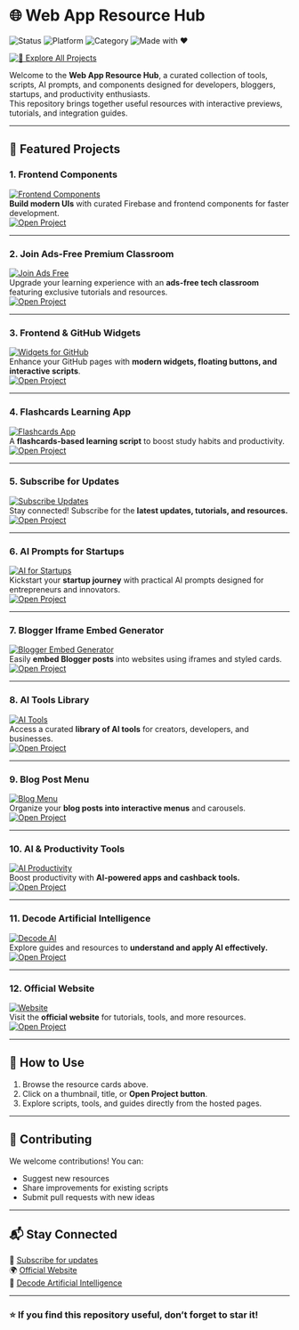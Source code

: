 # 🌐 Web App Resource Hub

![Status](https://img.shields.io/badge/Status-Active-success?style=for-the-badge&logo=github)
![Platform](https://img.shields.io/badge/Platform-Blogger%20%7C%20WordPress-blue?style=for-the-badge&logo=googlechrome)
![Category](https://img.shields.io/badge/Category-Web%20Apps%20%7C%20AI%20Tools-purple?style=for-the-badge&logo=appveyor)
![Made with ❤️](https://img.shields.io/badge/Made%20with-%E2%9D%A4-red?style=for-the-badge)

[![🚀 Explore All Projects](https://img.shields.io/badge/🚀%20Explore-All%20Projects-black?style=for-the-badge&logo=firefox)](https://debeatzgh.wordpress.com/)

Welcome to the **Web App Resource Hub**, a curated collection of tools, scripts, AI prompts, and components designed for developers, bloggers, startups, and productivity enthusiasts.  
This repository brings together useful resources with interactive previews, tutorials, and integration guides.

---

## 🚀 Featured Projects

### 1. Frontend Components
[![Frontend Components](https://debeatzgh.wordpress.com/wp-content/uploads/2025/08/createamodernandcleanthumbnailforawebdevelopmentproducttitledmodernhomepagestylingtemplatewithtailwindcss3420170625469385526.jpg)](https://beatzde4.blogspot.com/p/firebase-curated-front-end-components.html)  
**Build modern UIs** with curated Firebase and frontend components for faster development.  
[![Open Project](https://img.shields.io/badge/🔗%20Open-Frontend%20Components-brightgreen?style=for-the-badge)](https://beatzde4.blogspot.com/p/firebase-curated-front-end-components.html)

---

### 2. Join Ads-Free Premium Classroom
[![Join Ads Free](https://debeatzgh.wordpress.com/wp-content/uploads/2025/09/asleekandmoderngoogleclassroombannerfortechaihubfeaturingfuturisticdigitalelements261807892942313727.jpg)](https://beatzde4.blogspot.com/p/join-our-premium-classroom-ads-free.html)  
Upgrade your learning experience with an **ads-free tech classroom** featuring exclusive tutorials and resources.  
[![Open Project](https://img.shields.io/badge/🔗%20Open-Ads%20Free%20Classroom-blue?style=for-the-badge)](https://beatzde4.blogspot.com/p/join-our-premium-classroom-ads-free.html)

---

### 3. Frontend & GitHub Widgets
[![Widgets for GitHub](https://debeatzgh.wordpress.com/wp-content/uploads/2025/08/amodernuidashboardonalaptopscreenshowingastylishfloatinggreenbuttonlabeledaddservicecard8118683982414859133.jpg)](https://beatzde4.blogspot.com/p/patreon-blog-github-dock-styles.html)  
Enhance your GitHub pages with **modern widgets, floating buttons, and interactive scripts**.  
[![Open Project](https://img.shields.io/badge/🔗%20Open-Widgets%20for%20GitHub-orange?style=for-the-badge)](https://beatzde4.blogspot.com/p/patreon-blog-github-dock-styles.html)

---

### 4. Flashcards Learning App
[![Flashcards App](https://debeatzgh.wordpress.com/wp-content/uploads/2025/07/screenshot_20250731-172746_12073168234250614551.png)](https://beatzde4.blogspot.com/p/open-debeatzgh.html)  
A **flashcards-based learning script** to boost study habits and productivity.  
[![Open Project](https://img.shields.io/badge/🔗%20Open-Flashcards%20App-yellow?style=for-the-badge)](https://beatzde4.blogspot.com/p/open-debeatzgh.html)

---

### 5. Subscribe for Updates
[![Subscribe Updates](https://debeatzgh.wordpress.com/wp-content/uploads/2025/07/amodern3dillustrationofasignupbuttonglowingingreenonadigitalwebpagewithabstractbloggerinterfaceelementsinthebackground1809112666648032664.jpg)](https://beatzde4.blogspot.com/p/animation-for-button-fade-slide-in.html)  
Stay connected! Subscribe for the **latest updates, tutorials, and resources.**  
[![Open Project](https://img.shields.io/badge/🔗%20Open-Subscribe%20Updates-red?style=for-the-badge)](https://beatzde4.blogspot.com/p/animation-for-button-fade-slide-in.html)

---

### 6. AI Prompts for Startups
[![AI for Startups](https://debeatzgh.wordpress.com/wp-content/uploads/2025/08/designacleanmodernthumbnailforabloggerproductscarouseltool1711994558720457535.jpg)](https://beatzde4.blogspot.com/p/ai-prompts-for-startups-carousel-box.html)  
Kickstart your **startup journey** with practical AI prompts designed for entrepreneurs and innovators.  
[![Open Project](https://img.shields.io/badge/🔗%20Open-AI%20Prompts%20for%20Startups-purple?style=for-the-badge)](https://beatzde4.blogspot.com/p/ai-prompts-for-startups-carousel-box.html)

---

### 7. Blogger Iframe Embed Generator
[![Blogger Embed Generator](https://debeatzgh.wordpress.com/wp-content/uploads/2025/08/createacleanandmodernflat-stylethumbnailforaweb-basedtoolcalledhtmlpagegeneratorforblogger322282329178022614.jpg)](https://beatzde4.blogspot.com/p/debeatzgh-floating-buttons-v1.html)  
Easily **embed Blogger posts** into websites using iframes and styled cards.  
[![Open Project](https://img.shields.io/badge/🔗%20Open-Blogger%20Embed%20Generator-lightgrey?style=for-the-badge)](https://beatzde4.blogspot.com/p/debeatzgh-floating-buttons-v1.html)

---

### 8. AI Tools Library
[![AI Tools](https://debeatzgh.wordpress.com/wp-content/uploads/2025/08/generateamobile-firstresponsivebloggertemplatewithcustomizablecolorsfontsandsections1576324612066211977.jpg)](https://beatzde4.blogspot.com/p/debeatzgh-ai-tools-library-ai-tools.html)  
Access a curated **library of AI tools** for creators, developers, and businesses.  
[![Open Project](https://img.shields.io/badge/🔗%20Open-AI%20Tools%20Library-green?style=for-the-badge)](https://beatzde4.blogspot.com/p/debeatzgh-ai-tools-library-ai-tools.html)

---

### 9. Blog Post Menu
[![Blog Menu](https://debeatzgh.wordpress.com/wp-content/uploads/2025/07/splitscreenleft-bloggerpostlistright-carouselbloguiwithsmoothscroll7271084210508251192.jpg)](https://beatzde4.blogspot.com/p/blog-post-menu.html)  
Organize your **blog posts into interactive menus** and carousels.  
[![Open Project](https://img.shields.io/badge/🔗%20Open-Blog%20Post%20Menu-blue?style=for-the-badge)](https://beatzde4.blogspot.com/p/blog-post-menu.html)

---

### 10. AI & Productivity Tools
[![AI Productivity](https://debeatzgh.wordpress.com/wp-content/uploads/2025/07/splitscreenleft-bloggerpostlistright-carouselbloguiwithsmoothscroll281293129661303566411426.jpg)](https://beatzde4.blogspot.com/p/get-20-cashback-on-every-products.html)  
Boost productivity with **AI-powered apps and cashback tools.**  
[![Open Project](https://img.shields.io/badge/🔗%20Open-AI%20%26%20Productivity-orange?style=for-the-badge)](https://beatzde4.blogspot.com/p/get-20-cashback-on-every-products.html)

---

### 11. Decode Artificial Intelligence
[![Decode AI](https://debeatzgh.wordpress.com/wp-content/uploads/2025/07/screenshot_20250731-171923_1221954168989747148.png)](https://msha.ke/debeatzgh)  
Explore guides and resources to **understand and apply AI effectively.**  
[![Open Project](https://img.shields.io/badge/🔗%20Open-Decode%20AI-grey?style=for-the-badge)](https://msha.ke/debeatzgh)

---

### 12. Official Website
[![Website](https://debeatzgh.wordpress.com/wp-content/uploads/2025/08/designamodernminimalisticlogoforadigitaltoolcalledall-in-onefloatinginfomenuforblogger5444122951694103302.jpg)](https://debeatzgh.wordpress.com/)  
Visit the **official website** for tutorials, tools, and more resources.  
[![Open Project](https://img.shields.io/badge/🔗%20Open-Official%20Website-black?style=for-the-badge)](https://debeatzgh.wordpress.com/)

---

## 📌 How to Use
1. Browse the resource cards above.  
2. Click on a thumbnail, title, or **Open Project button**.  
3. Explore scripts, tools, and guides directly from the hosted pages.  

---

## 🤝 Contributing
We welcome contributions! You can:  
- Suggest new resources  
- Share improvements for existing scripts  
- Submit pull requests with new ideas  

---

## 📬 Stay Connected
🔗 [Subscribe for updates](https://beatzde4.blogspot.com/p/animation-for-button-fade-slide-in.html)  
🌍 [Official Website](https://debeatzgh.wordpress.com/)  
📖 [Decode Artificial Intelligence](https://msha.ke/debeatzgh)  

---

### ⭐ If you find this repository useful, don’t forget to **star** it!
